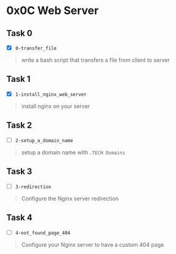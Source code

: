 # 0x0C Web Server

## Task 0
- [x] `0-transfer_file`
> write a bash script that transfers a file from client to server

## Task 1
- [x] `1-install_nginx_web_server`
> install nginx on your server

## Task 2
- [ ] `2-setup_a_domain_name`
> setup a domain name with `.TECH Domains`

## Task 3
- [ ] `3-redirection`
> Configure the Nginx server redirection

## Task 4
- [ ] `4-not_found_page_404`
> Configure your Nginx server to have a custom 404 page
